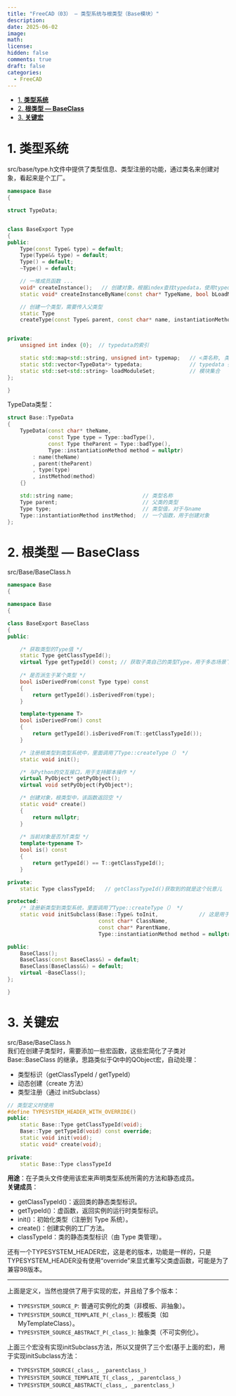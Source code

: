 ```yaml
---
title: "FreeCAD（03） — 类型系统与根类型（Base模块）"
description: 
date: 2025-06-02
image: 
math: 
license: 
hidden: false
comments: true
draft: false
categories:
  - FreeCAD
---
```



- [1. **类型系统**](#1-类型系统)
- [2. **根类型 — BaseClass**](#2-根类型--baseclass)
- [3. **关键宏**](#3-关键宏)



# 1. **类型系统**
src/base/type.h文件中提供了类型信息、类型注册的功能，通过类名来创建对象，看起来是个工厂。   
```cpp
namespace Base
{

struct TypeData;


class BaseExport Type
{
public:
    Type(const Type& type) = default;
    Type(Type&& type) = default;
    Type() = default;
    ~Type() = default;

    // 一堆成员函数 ...
    void* createInstance();   // 创建对象，根据index查找typedata，使用typedata中的函数创建对象。
    static void* createInstanceByName(const char* TypeName, bool bLoadModule = false); // 根据提供的typename创建对象，内部调用了createInstance()

    // 创建一个类型，需要传入父类型
    static Type
    createType(const Type& parent, const char* name, instantiationMethod method = nullptr);


private:
    unsigned int index {0};  // typedata的索引

    static std::map<std::string, unsigned int> typemap;   // <类名称, 类型值>
    static std::vector<TypeData*> typedata;               // typedata 列表
    static std::set<std::string> loadModuleSet;           // 模块集合
};

}
```

TypeData类型： 
```cpp
struct Base::TypeData
{
    TypeData(const char* theName,
             const Type type = Type::badType(),
             const Type theParent = Type::badType(),
             Type::instantiationMethod method = nullptr)
        : name(theName)
        , parent(theParent)
        , type(type)
        , instMethod(method)
    {}

    std::string name;                      // 类型名称
    Type parent;                           // 父类的类型
    Type type;                             // 类型值，对于与name
    Type::instantiationMethod instMethod;  // 一个函数，用于创建对象
};
```

# 2. **根类型 — BaseClass**
src/Base/BaseClass.h
```cpp
namespace Base
{

namespace Base
{

class BaseExport BaseClass
{
public: 

    /* 获取类型的Type值 */
    static Type getClassTypeId();   
    virtual Type getTypeId() const; // 获取子类自己的类型Type，用于多态场景下
    
    /* 是否派生于某个类型 */
    bool isDerivedFrom(const Type type) const
    {
        return getTypeId().isDerivedFrom(type);
    }

    template<typename T>
    bool isDerivedFrom() const
    {
        return getTypeId().isDerivedFrom(T::getClassTypeId());
    }

    /* 注册根类型到类型系统中，里面调用了Type::createType（） */
    static void init();  

    /* 与Python的交互接口，用于支持脚本操作 */
    virtual PyObject* getPyObject(); 
    virtual void setPyObject(PyObject*); 

    /* 创建对象，根类型中，该函数返回空 */
    static void* create()
    {
        return nullptr;
    }
  
    /* 当前对象是否为T类型 */
    template<typename T>
    bool is() const
    {
        return getTypeId() == T::getClassTypeId();
    }

private:
    static Type classTypeId;   // getClassTypeId()获取到的就是这个玩意儿

protected:
    /* 注册新类型到类型系统，里面调用了Type::createType（） */
    static void initSubclass(Base::Type& toInit,             // 这是用于保存返回值，就是Type::createType（）的返回值
                             const char* ClassName,
                             const char* ParentName,
                             Type::instantiationMethod method = nullptr);

public:
    BaseClass();
    BaseClass(const BaseClass&) = default;
    BaseClass(BaseClass&&) = default;
    virtual ~BaseClass();
};

}
```

# 3. **关键宏**
src/Base/BaseClass.h   
我们在创建子类型时，需要添加一些宏函数，这些宏简化了子类对 Base::BaseClass 的继承，思路类似于Qt中的QObject宏，自动处理：
- 类型标识（getClassTypeId / getTypeId）
- 动态创建（create 方法）
- 类型注册（通过 initSubclass）

```cpp
// 类型定义时使用
#define TYPESYSTEM_HEADER_WITH_OVERRIDE()                                                          \
public:                                                                                            \
    static Base::Type getClassTypeId(void);                                                        \
    Base::Type getTypeId(void) const override;                                                     \
    static void init(void);                                                                        \
    static void* create(void);                                                                     \
                                                                                                   \
private:                                                                                           \
    static Base::Type classTypeId
```
**用途**：在子类头文件使用该宏来声明类型系统所需的方法和静态成员。   
**关键成员**：   
- getClassTypeId()：返回类的静态类型标识。   
- getTypeId()：虚函数，返回实例的运行时类型标识。   
- init()：初始化类型（注册到 Type 系统）。   
- create()：创建实例的工厂方法。   
- classTypeId：类的静态类型标识（由 Type 类管理）。   

还有一个TYPESYSTEM_HEADER宏，这是老的版本，功能是一样的，只是TYPESYSTEM_HEADER没有使用“override”来显式重写父类虚函数，可能是为了兼容98版本。  

---

上面是定义，当然也提供了用于实现的宏，并且给了多个版本：  
- `TYPESYSTEM_SOURCE_P`: 普通可实例化的类（非模板、非抽象）。   
- `TYPESYSTEM_SOURCE_TEMPLATE_P(_class_)`: 模板类（如 MyTemplateClass<T>）。   
- `TYPESYSTEM_SOURCE_ABSTRACT_P(_class_)`: 抽象类（不可实例化）。  

上面三个宏没有实现initSubclass方法，所以又提供了三个宏(基于上面的宏)，用于实现initSubclass方法：   
- `TYPESYSTEM_SOURCE(_class_, _parentclass_)`     
- `TYPESYSTEM_SOURCE_TEMPLATE_T(_class_, _parentclass_)`    
- `TYPESYSTEM_SOURCE_ABSTRACT(_class_, _parentclass_)`    




